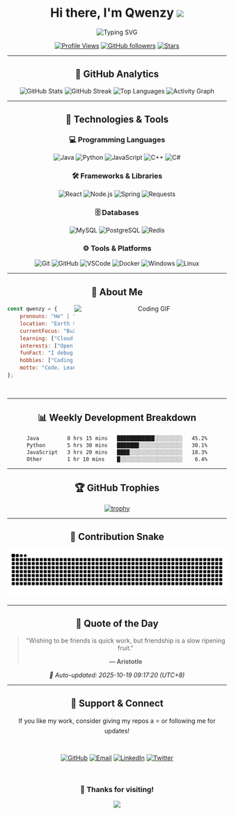 <div align="center">

# Hi there, I'm Qwenzy <img src="https://media.giphy.com/media/hvRJCLFzcasrR4ia7z/giphy.gif" width="35">

<img src="https://readme-typing-svg.herokuapp.com?font=Fira+Code&weight=600&size=28&pause=1000&color=3F8CFF&center=true&vCenter=true&random=false&width=600&lines=Full+Stack+Developer+%F0%9F%92%BB;Always+Learning+New+Things+%F0%9F%93%9A;Building+Cool+Projects+%F0%9F%9A%80;Open+Source+Enthusiast+%E2%9C%A8" alt="Typing SVG" />

<br/>

[![Profile Views](https://komarev.com/ghpvc/?username=Drakaniia&color=3F8CFF&style=for-the-badge)](https://github.com/Drakaniia)
[![GitHub followers](https://img.shields.io/github/followers/Drakaniia?label=Followers&style=for-the-badge&color=3F8CFF&logo=github)](https://github.com/Drakaniia)
[![Stars](https://img.shields.io/github/stars/Drakaniia?affiliations=OWNER%2CCOLLABORATOR&style=for-the-badge&color=3F8CFF&logo=github)](https://github.com/Drakaniia)

</div>

---

<div align="center">

## 🚀 GitHub Analytics

<img width="49%" src="https://github-readme-stats.vercel.app/api?username=Drakaniia&show_icons=true&theme=tokyonight&hide_border=true&bg_color=0D1117&title_color=3F8CFF&icon_color=3F8CFF&text_color=C9D1D9" alt="GitHub Stats" />
<img width="49%" src="https://github-readme-streak-stats.herokuapp.com/?user=Drakaniia&theme=tokyonight&hide_border=true&background=0D1117&stroke=3F8CFF&ring=3F8CFF&fire=FF6B6B&currStreakLabel=3F8CFF" alt="GitHub Streak" />

<img width="49%" src="https://github-readme-stats.vercel.app/api/top-langs/?username=Drakaniia&layout=compact&theme=tokyonight&hide_border=true&bg_color=0D1117&title_color=3F8CFF&text_color=C9D1D9" alt="Top Languages" />
<img width="49%" src="https://github-readme-activity-graph.vercel.app/graph?username=Drakaniia&custom_title=Contribution%20Graph&bg_color=0D1117&color=3F8CFF&line=3F8CFF&point=FFFFFF&hide_border=true&area=true&area_color=3F8CFF" alt="Activity Graph" />

</div>

---

<div align="center">

## 🧰 Technologies & Tools

### 💻 Programming Languages
![Java](https://img.shields.io/badge/Java-ED8B00?style=for-the-badge&logo=openjdk&logoColor=white)
![Python](https://img.shields.io/badge/Python-3776AB?style=for-the-badge&logo=python&logoColor=white)
![JavaScript](https://img.shields.io/badge/JavaScript-F7DF1E?style=for-the-badge&logo=javascript&logoColor=black)
![C++](https://img.shields.io/badge/C++-00599C?style=for-the-badge&logo=cplusplus&logoColor=white)
![C#](https://img.shields.io/badge/C%23-239120?style=for-the-badge&logo=csharp&logoColor=white)

### 🛠️ Frameworks & Libraries
![React](https://img.shields.io/badge/React-20232A?style=for-the-badge&logo=react&logoColor=61DAFB)
![Node.js](https://img.shields.io/badge/Node.js-339933?style=for-the-badge&logo=nodedotjs&logoColor=white)
![Spring](https://img.shields.io/badge/Spring-6DB33F?style=for-the-badge&logo=spring&logoColor=white)
![Requests](https://img.shields.io/badge/Requests-3776AB?style=for-the-badge&logo=python&logoColor=white)

### 🗄️ Databases
![MySQL](https://img.shields.io/badge/MySQL-4479A1?style=for-the-badge&logo=mysql&logoColor=white)
![PostgreSQL](https://img.shields.io/badge/PostgreSQL-316192?style=for-the-badge&logo=postgresql&logoColor=white)
![Redis](https://img.shields.io/badge/Redis-DC382D?style=for-the-badge&logo=redis&logoColor=white)

### ⚙️ Tools & Platforms
![Git](https://img.shields.io/badge/Git-F05032?style=for-the-badge&logo=git&logoColor=white)
![GitHub](https://img.shields.io/badge/GitHub-181717?style=for-the-badge&logo=github&logoColor=white)
![VSCode](https://img.shields.io/badge/VS%20Code-007ACC?style=for-the-badge&logo=visualstudiocode&logoColor=white)
![Docker](https://img.shields.io/badge/Docker-2496ED?style=for-the-badge&logo=docker&logoColor=white)
![Windows](https://img.shields.io/badge/Windows-0078D6?style=for-the-badge&logo=windows&logoColor=white)
![Linux](https://img.shields.io/badge/Linux-FCC624?style=for-the-badge&logo=linux&logoColor=black)

</div>

---

<div align="center">

## 🐾 About Me

<img align="right" width="350" src="https://media.giphy.com/media/v1.Y2lkPTc5MGI3NjExZGQ0NDVmODFiOWJkMWY1ZjY0ZjZkMGQyMWQzMmU0MzU2ZmI0OGE0MSZlcD12MV9pbnRlcm5hbF9naWZzX2dpZklkJmN0PWc/qgQUggAC3Pfv687qPC/giphy.gif" alt="Coding GIF"/>

</div>

<div align="left">

```javascript
const qwenzy = {
    pronouns: "He" | "Him",
    location: "Earth 🌍",
    currentFocus: "Building innovative solutions",
    learning: ["Cloud Computing", "AI/ML", "DevOps"],
    interests: ["Open Source", "Web Development", "Problem Solving"],
    funFact: "I debug with console.log() like a pro 🐛",
    hobbies: ["Coding 💻", "Gaming 🎮", "Coffee ☕"],
    motto: "Code. Learn. Repeat. 🔁"
};
```

</div>

<br clear="right"/>

---

<div align="center">

## 📊 Weekly Development Breakdown

<!--START_SECTION:waka-->
```text
Java         8 hrs 15 mins   ████████████░░░░░░░░░   45.2%
Python       5 hrs 30 mins   ███████░░░░░░░░░░░░░░   30.1%
JavaScript   3 hrs 20 mins   ████░░░░░░░░░░░░░░░░░   18.3%
Other        1 hr 10 mins    █░░░░░░░░░░░░░░░░░░░░    6.4%
```
<!--END_SECTION:waka-->

</div>

---

<div align="center">

## 🏆 GitHub Trophies

[![trophy](https://github-profile-trophy.vercel.app/?username=Drakaniia&theme=tokyonight&no-frame=true&no-bg=true&column=7&margin-w=15&margin-h=15)](https://github.com/Drakaniia)

</div>

---

<div align="center">

## 🐍 Contribution Snake

<picture>
  <source media="(prefers-color-scheme: dark)" srcset="https://raw.githubusercontent.com/Drakaniia/Drakaniia/output/github-contribution-grid-snake-dark.svg">
  <source media="(prefers-color-scheme: light)" srcset="https://raw.githubusercontent.com/Drakaniia/Drakaniia/output/github-contribution-grid-snake.svg">
  <img alt="github contribution grid snake animation" src="https://raw.githubusercontent.com/Drakaniia/Drakaniia/output/github-contribution-grid-snake.svg">
</picture>

</div>

---

<div align="center">

## 💬 Quote of the Day

> "Wishing to be friends is quick work, but friendship is a slow ripening fruit."
> 
> **— Aristotle**

_🤖 Auto-updated: 2025-10-19 09:17:20 (UTC+8)_

</div>

---

<div align="center">

## 🧡 Support & Connect

If you like my work, consider giving my repos a ⭐ or following me for updates!

<br/>

[![GitHub](https://img.shields.io/badge/GitHub-181717?style=for-the-badge&logo=github&logoColor=white)](https://github.com/Drakaniia)
[![Email](https://img.shields.io/badge/Email-D14836?style=for-the-badge&logo=gmail&logoColor=white)](mailto:your.email@example.com)
[![LinkedIn](https://img.shields.io/badge/LinkedIn-0077B5?style=for-the-badge&logo=linkedin&logoColor=white)](https://linkedin.com/in/yourprofile)
[![Twitter](https://img.shields.io/badge/Twitter-1DA1F2?style=for-the-badge&logo=twitter&logoColor=white)](https://twitter.com/yourhandle)

<br/>

### 💖 Thanks for visiting!

<img src="https://capsule-render.vercel.app/api?type=waving&color=gradient&customColorList=12&height=100&section=footer&text=Happy%20Coding!&fontSize=40&fontAlignY=70&animation=twinkling&fontColor=ffffff" />

</div>
